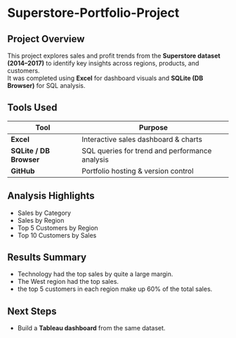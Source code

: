 # Superstore-Portfolio-Project

## Project Overview
This project explores sales and profit trends from the **Superstore dataset (2014–2017)** to identify key insights across regions, products, and customers.  
It was completed using **Excel** for dashboard visuals and **SQLite (DB Browser)** for SQL analysis.

##  Tools Used
| Tool | Purpose |
|------|----------|
| **Excel** | Interactive sales dashboard & charts |
| **SQLite / DB Browser** | SQL queries for trend and performance analysis |
| **GitHub** | Portfolio hosting & version control |

## Analysis Highlights
- Sales by Category  
- Sales by Region
- Top 5 Customers by Region
- Top 10 Customers by Sales

## Results Summary
- Technology had the top sales by quite a large margin.
- The West region had the top sales.
- the top 5 customers in each region make up 60% of the total sales.

## Next Steps
- Build a **Tableau dashboard** from the same dataset.  